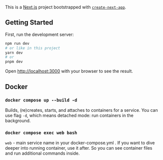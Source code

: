This is a [Next.js](https://nextjs.org/) project bootstrapped with [`create-next-app`](https://github.com/vercel/next.js/tree/canary/packages/create-next-app).

## Getting Started

First, run the development server:

```bash
npm run dev
# or like in this project
yarn dev
# or
pnpm dev
```

Open [http://localhost:3000](http://localhost:3000) with your browser to see the result.

## Docker

### `docker compose up --build -d`

Builds, (re)creates, starts, and attaches to containers for a service. You can use flag `-d`, which means detached mode: run containers in the background.

### `docker compose exec web bash`

`web` - main service name in your docker-compose.yml . If you want to dive deeper into running container, use it after. So you can see container files and run additional commands inside.
